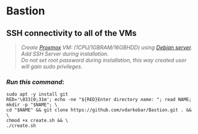 # Bastion
## SSH connectivity to all of the VMs

> *Create <a href="https://github.com/vdarkobar/Home-Cloud/blob/main/shared/Proxmox.md#proxmox">Proxmox</a> VM: (1CPU/1GBRAM/16GBHDD) using <a href="https://www.debian.org/">Debian server</a>.  
> Add SSH Server during installation.*  
> *Do not set root password during installation, this way created user will gain sudo privileges.* 

### *Run this command*:
```
sudo apt -y install git
RED='\033[0;31m'; echo -ne "${RED}Enter directory name: "; read NAME; mkdir -p "$NAME"; \
cd "$NAME" && git clone https://github.com/vdarkobar/Bastion.git . && \
chmod +x create.sh && \
./create.sh
```
